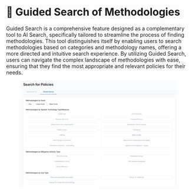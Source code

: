 # 🔎 Guided Search of Methodologies

Guided Search is a comprehensive feature designed as a complementary tool to AI Search, specifically tailored to streamline the process of finding methodologies. This tool distinguishes itself by enabling users to search methodologies based on categories and methodology names, offering a more directed and intuitive search experience. By utilizing Guided Search, users can navigate the complex landscape of methodologies with ease, ensuring that they find the most appropriate and relevant policies for their needs.

<figure><img src="../../../.gitbook/assets/image (414).png" alt=""><figcaption></figcaption></figure>
